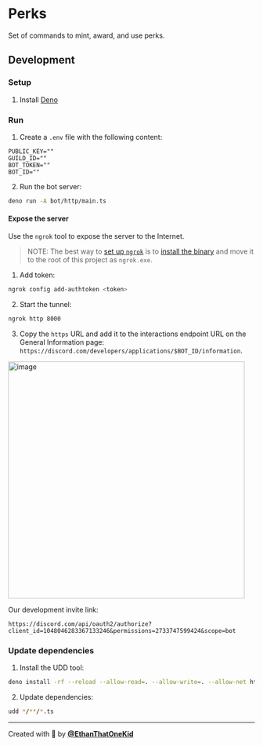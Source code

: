 # Perks

Set of commands to mint, award, and use perks.

## Development

### Setup

1. Install [Deno](https://deno.land/manual/getting_started/installation)

### Run

1. Create a `.env` file with the following content:

```env
PUBLIC_KEY=""
GUILD_ID=""
BOT_TOKEN=""
BOT_ID=""
```

2. Run the bot server:

```bash
deno run -A bot/http/main.ts
```

#### Expose the server

Use the `ngrok` tool to expose the server to the Internet.

> NOTE: The best way to
> [set up `ngrok`](https://dashboard.ngrok.com/get-started/setup) is to
> [install the binary](https://ngrok.com/download) and move it to the root of
> this project as `ngrok.exe`.

1. Add token:

```bash
ngrok config add-authtoken <token>
```

2. Start the tunnel:

```bash
ngrok http 8000
```

3. Copy the `https` URL and add it to the interactions endpoint URL on the
   General Information page:
   `https://discord.com/developers/applications/$BOT_ID/information`.

<a href="https://discord.com/developers/applications/">
<img width="483" alt="image" src="https://user-images.githubusercontent.com/31261035/206064674-510f41f7-06c2-4899-8ace-b9451a8b0ad8.png">
</a>

Our development invite link:

```url
https://discord.com/api/oauth2/authorize?client_id=1048046283367133246&permissions=2733747599424&scope=bot
```

### Update dependencies

1. Install the UDD tool:

```bash
deno install -rf --reload --allow-read=. --allow-write=. --allow-net https://deno.land/x/udd/main.ts
```

2. Update dependencies:

```bash
udd */**/*.ts
```

---

Created with 💖 by [**@EthanThatOneKid**](https://etok.codes/)
